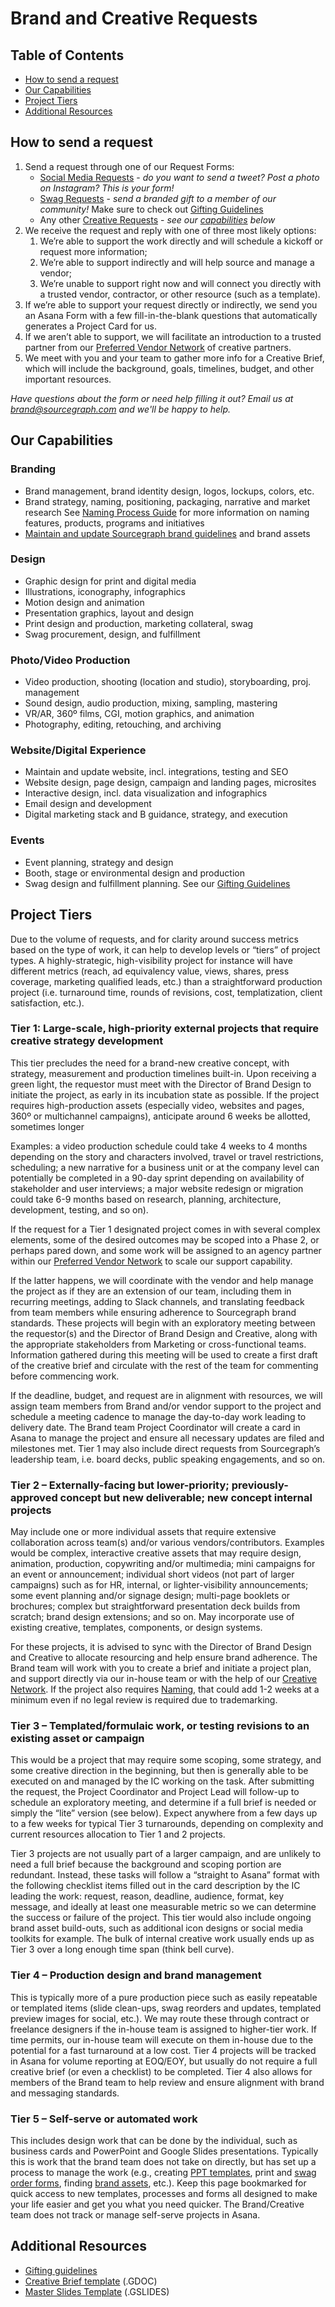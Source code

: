 # Brand and Creative Requests

## Table of Contents

- [How to send a request](#how-to-send-a-request)
- [Our Capabilities](#our-capabilities)
- [Project Tiers](#project-tiers)
- [Additional Resources](#additional-resources)

## How to send a request

1. Send a request through one of our Request Forms:
   - [Social Media Requests](https://form.asana.com?k=iaHgTYAJiueNE5zlGxalqw&d=7195383522959) - _do you want to send a tweet? Post a photo on Instagram? This is your form!_
   - [Swag Requests](https://form.asana.com?k=ysBKSzSA2xjRifqqEvFbJQ&d=7195383522959) - _send a branded gift to a member of our community!_ Make sure to check out [Gifting Guidelines](https://about.sourcegraph.com/handbook/marketing/brand/gifting_guidelines)
   - Any other [Creative Requests](https://form.asana.com?k=Zv_DWGDitZCYr0FXY3bvHg&d=7195383522959) - _see our [capabilities](#our-capabilities) below_
2. We receive the request and reply with one of three most likely options:
   1. We’re able to support the work directly and will schedule a kickoff or request more information;
   1. We’re able to support indirectly and will help source and manage a vendor;
   1. We’re unable to support right now and will connect you directly with a trusted vendor, contractor, or other resource (such as a template).
3. If we’re able to support your request directly or indirectly, we send you an Asana Form with a few fill-in-the-blank questions that automatically generates a Project Card for us.
4. If we aren’t able to support, we will facilitate an introduction to a trusted partner from our [Preferred Vendor Network](https://about.sourcegraph.com/handbook/marketing/brand/production_process#sourcegraph-preferred-vendor-network) of creative partners.
5. We meet with you and your team to gather more info for a Creative Brief, which will include the background, goals, timelines, budget, and other important resources.

_Have questions about the form or need help filling it out? Email us at brand@sourcegraph.com and we'll be happy to help._

## Our Capabilities

### Branding

- Brand management, brand identity design, logos, lockups, colors, etc.
- Brand strategy, naming, positioning, packaging, narrative and market research
  See [Naming Process Guide](naming_process_for_products_features_and_programs.md) for more information on naming features, products, programs and initiatives
- [Maintain and update Sourcegraph brand guidelines](brand_guidelines.md) and brand assets

### Design

- Graphic design for print and digital media
- Illustrations, iconography, infographics
- Motion design and animation
- Presentation graphics, layout and design
- Print design and production, marketing collateral, swag
- Swag procurement, design, and fulfillment

### Photo/Video Production

- Video production, shooting (location and studio), storyboarding, proj. management
- Sound design, audio production, mixing, sampling, mastering
- VR/AR, 360º films, CGI, motion graphics, and animation
- Photography, editing, retouching, and archiving

### Website/Digital Experience

- Maintain and update website, incl. integrations, testing and SEO
- Website design, page design, campaign and landing pages, microsites
- Interactive design, incl. data visualization and infographics
- Email design and development
- Digital marketing stack and B guidance, strategy, and execution

### Events

- Event planning, strategy and design
- Booth, stage or environmental design and production
- Swag design and fulfillment planning. See our [Gifting Guidelines](gifting_guidelines.md)

## Project Tiers

Due to the volume of requests, and for clarity around success metrics based on the type of work, it can help to develop levels or “tiers” of project types. A highly-strategic, high-visibility project for instance will have different metrics (reach, ad equivalency value, views, shares, press coverage, marketing qualified leads, etc.) than a straightforward production project (i.e. turnaround time, rounds of revisions, cost, templatization, client satisfaction, etc.).

### Tier 1: Large-scale, high-priority external projects that require creative strategy development

This tier precludes the need for a brand-new creative concept, with strategy, measurement and production timelines built-in. Upon receiving a green light, the requestor must meet with the Director of Brand Design to initiate the project, as early in its incubation state as possible. If the project requires high-production assets (especially video, websites and pages, 360º or multichannel campaigns), anticipate around 6 weeks be allotted, sometimes longer

Examples: a video production schedule could take 4 weeks to 4 months depending on the story and characters involved, travel or travel restrictions, scheduling; a new narrative for a business unit or at the company level can potentially be completed in a 90-day sprint depending on availability of stakeholder and user interviews; a major website redesign or migration could take 6-9 months based on research, planning, architecture, development, testing, and so on).

If the request for a Tier 1 designated project comes in with several complex elements, some of the desired outcomes may be scoped into a Phase 2, or perhaps pared down, and some work will be assigned to an agency partner within our [Preferred Vendor Network](https://about.sourcegraph.com/handbook/marketing/brand/production_process#sourcegraph-preferred-vendor-network) to scale our support capability.

If the latter happens, we will coordinate with the vendor and help manage the project as if they are an extension of our team, including them in recurring meetings, adding to Slack channels, and translating feedback from team members while ensuring adherence to Sourcegraph brand standards. These projects will begin with an exploratory meeting between the requestor(s) and the Director of Brand Design and Creative, along with the appropriate stakeholders from Marketing or cross-functional teams. Information gathered during this meeting will be used to create a first draft of the creative brief and circulate with the rest of the team for commenting before commencing work.

If the deadline, budget, and request are in alignment with resources, we will assign team members from Brand and/or vendor support to the project and schedule a meeting cadence to manage the day-to-day work leading to delivery date. The Brand team Project Coordinator will create a card in Asana to manage the project and ensure all necessary updates are filed and milestones met. Tier 1 may also include direct requests from Sourcegraph’s leadership team, i.e. board decks, public speaking engagements, and so on.

### Tier 2 – Externally-facing but lower-priority; previously-approved concept but new deliverable; new concept internal projects

May include one or more individual assets that require extensive collaboration across team(s) and/or various vendors/contributors. Examples would be complex, interactive creative assets that may require design, animation, production, copywriting and/or multimedia; mini campaigns for an event or announcement; individual short videos (not part of larger campaigns) such as for HR, internal, or lighter-visibility announcements; some event planning and/or signage design; multi-page booklets or brochures; complex but straightforward presentation deck builds from scratch; brand design extensions; and so on. May incorporate use of existing creative, templates, components, or design systems.

For these projects, it is advised to sync with the Director of Brand Design and Creative to allocate resourcing and help ensure brand adherence. The Brand team will work with you to create a brief and initiate a project plan, and support directly via our in-house team or with the help of our [Creative Network](https://about.sourcegraph.com/handbook/marketing/brand/production_process#sourcegraph-preferred-vendor-network). If the project also requires [Naming](https://about.sourcegraph.com/handbook/marketing/brand/naming_process_for_products_features_and_programs), that could add 1-2 weeks at a minimum even if no legal review is required due to trademarking.

### Tier 3 – Templated/formulaic work, or testing revisions to an existing asset or campaign

This would be a project that may require some scoping, some strategy, and some creative direction in the beginning, but then is generally able to be executed on and managed by the IC working on the task. After submitting the request, the Project Coordinator and Project Lead will follow-up to schedule an exploratory meeting, and determine if a full brief is needed or simply the “lite” version (see below). Expect anywhere from a few days up to a few weeks for typical Tier 3 turnarounds, depending on complexity and current resources allocation to Tier 1 and 2 projects.

Tier 3 projects are not usually part of a larger campaign, and are unlikely to need a full brief because the background and scoping portion are redundant. Instead, these tasks will follow a “straight to Asana” format with the following checklist items filled out in the card description by the IC leading the work: request, reason, deadline, audience, format, key message, and ideally at least one measurable metric so we can determine the success or failure of the project. This tier would also include ongoing brand asset build-outs, such as additional icon designs or social media toolkits for example. The bulk of internal creative work usually ends up as Tier 3 over a long enough time span (think bell curve).

### Tier 4 – Production design and brand management

This is typically more of a pure production piece such as easily repeatable or templated items (slide clean-ups, swag reorders and updates, templated preview images for social, etc.). We may route these through contract or freelance designers if the in-house team is assigned to higher-tier work. If time permits, our in-house team will execute on them in-house due to the potential for a fast turnaround at a low cost. Tier 4 projects will be tracked in Asana for volume reporting at EOQ/EOY, but usually do not require a full creative brief (or even a checklist) to be completed. Tier 4 also allows for members of the Brand team to help review and ensure alignment with brand and messaging standards.

### Tier 5 – Self-serve or automated work

This includes design work that can be done by the individual, such as business cards and PowerPoint and Google Slides presentations. Typically this is work that the brand team does not take on directly, but has set up a process to manage the work (e.g., creating [PPT templates](https://docs.google.com/document/d/1iCCzdXtR8AkO2ehNS-zaDM-zgy337mYlQIvsF4cOssA/edit), print and [swag order forms](https://form.asana.com?k=ysBKSzSA2xjRifqqEvFbJQ&d=7195383522959), finding [brand assets](https://about.sourcegraph.com/handbook/marketing/brand/brand_guidelines), etc.). Keep this page bookmarked for quick access to new templates, processes and forms all designed to make your life easier and get you what you need quicker. The Brand/Creative team does not track or manage self-serve projects in Asana.

## Additional Resources

- [Gifting guidelines](gifting_guidelines.md)
- [Creative Brief template](https://docs.google.com/document/d/1iCCzdXtR8AkO2ehNS-zaDM-zgy337mYlQIvsF4cOssA/edit) (.GDOC)
- [Master Slides Template](https://docs.google.com/presentation/d/18ovKYtoPhYV93rITNXEKZ2z5jlT9PSuXeJV3a8XlWuc/edit#slide=id.gd3ef0c1bfc_0_105) (.GSLIDES)
